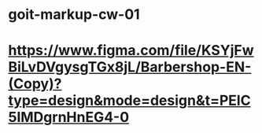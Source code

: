 # goit-markup-cw-01

<!-- Макет -->
# https://www.figma.com/file/KSYjFwBiLvDVgysgTGx8jL/Barbershop-EN-(Copy)?type=design&mode=design&t=PElC5IMDgrnHnEG4-0
